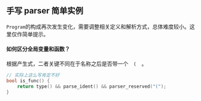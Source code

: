 ## 手写 parser 简单实例

`Program`的构成再次发生变化，需要调整相关定义和解析方式，总体难度较小。这里仅作简单提示。

#### 如何区分全局变量和函数？

根据产生式，二者关键不同在于名称之后是否带一个　`(`　。

```c++
// 实际上这么写肯定不好
bool is_func() {
    return type() && parse_ident() && parser_reserved("(");
}
```

